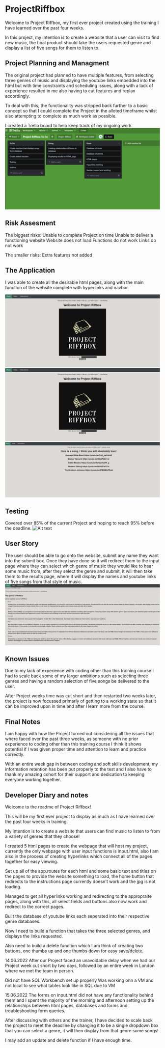 # ProjectRiffbox

Welcome to Project Riffbox, my first ever project created using the training I have learned over the past four weeks.

In this project, my intention is to create a website that a user can visit to find new music, the final product should take the users requested genre and display a list of five songs for them to listen to.

## Project Planning and Managment

The original project had planned to have multiple features, from selecting three genres of music and displaying the youtube links embedded into the html
but with time constraints and scheduling issues, along with a lack of experience resulted in me also having to cut features and replan accordingly.

To deal with this, the functionality was stripped back further to a basic concept so that I could complete the Project in the alloted timeframe whilst also
attempting to complete as much work as possible.

I created a Trello board to help keep track of my ongoing work.
<img src="https://github.com/QAJackBarclay/ProjectRiffbox/blob/4104427fa4154732d32730bb05e036be386bee28/application/Images/Trello%201.PNG" alt="Alt text" title="Optional title">


## Risk Assesment 
The biggest risks: 
Unable to complete Project on time 
Unable to deliver a functioning website
Website does not load
Functions do not work
Links do not work

The smaller risks:
Extra features not added


## The Application

I was able to create all the desirable html pages, along with the main function of the website complete with hyperlinks and 
navbar.

<img src="https://github.com/QAJackBarclay/ProjectRiffbox/blob/4104427fa4154732d32730bb05e036be386bee28/application/Images/Riffbox.PNG" alt="Alt text" title="Optional title">
<img src="https://github.com/QAJackBarclay/ProjectRiffbox/blob/4104427fa4154732d32730bb05e036be386bee28/application/Images/Riffbox.PNG" alt="Alt text" title="Optional title">
<img src="https://github.com/QAJackBarclay/ProjectRiffbox/blob/4104427fa4154732d32730bb05e036be386bee28/application/Images/Riffbox%20Results.PNG" alt="Alt text" title="Optional title">

## Testing
Covered over 85% of the current Project and hoping to reach 95% before the deadline.
<img src=" " alt="Alt text" title="Optional title">

## User Story
The user should be able to go onto the website, submit any name they want into the submit box. Once they have done so it will redirect them to the input page
where they can select which genre of music they would like to hear some music from, after they select the genre and submit, it will then take them to the results page, where it will display the names and youtube links of five songs from that style of music.
<img src="https://github.com/QAJackBarclay/ProjectRiffbox/blob/4104427fa4154732d32730bb05e036be386bee28/application/Images/Riffbox%20Index.PNG" alt="Alt text" title="Optional title">

## Known Issues 

Due to my lack of experience with coding other than this training course I had to scale back some of my larger ambitions such as selecting three genres and having a random selection of five songs be delivered to the user.

After Project weeks time was cut short and then restarted two weeks later, the project is now focussed primarly of getting to a working state so that it can be improved upon in time and after I learn more from the course.

## Final Notes

I am happy with how the Project turned out considering all the issues that where faced over the past three weeks, as someone with no prior experience to coding 
other than this training course I think it shows potential if I was given proper time and attention to learn and practice correctly. 

With an entire week gap in between coding and soft skills development, my information retention has been put properly to the test and I also have to thank my amazing cohort for their support and dedication to keeping everyone working together.


## Developer Diary and notes
Welcome to the readme of Project Riffbox! 

This will be my first ever project to display as much as I have learned over the past four weeks in training.

My intention is to create a website that users can find music to listen to from a variety of genres that they choose! 

I created 5 html pages to create the webpage that will host my project, currently the only webpage with user input functions is input.html,
also I am also in the process of creating hyperlinks which connect all of the pages together for easy viewing.

Set up all of the app.routes for each html and some basic text and titles on the pages to provide the website something to load, the home button that redirects
to the instructions page currently doesn't work and the jpg is not loading.

Managed to get all hyperlinks working and redirecting to the appropraite pages, along with this, all select fields and buttons also now work and redirect to the correct pages. 

Built the database of youtube links each seperated into their respective genre databases.

Now I need to build a function that takes the three selected genres, and displays the links requested.

Also need to build a delete function which I am think of creating two buttons, one thumbs up and one thumbs down for easy save/delete.


14.06.2022
After our Project faced an unavoidable delay when we had our Project week cut short by two days, followed by an entire week in London where we met the team in person.

Did not have SQL Workbench set up properly 
Was working onn a VM and not local to see what tables look like in SQL due to VM

15.06.2022
The forms on input.html did not have any functionality behind them and I spent the majority of the morning and afternoon setting up the relationships between 
html pages, databases and forms and troubleshooting form queries.

After discussing with others and the trainer, I have decided to scale back the project to meet the deadline by changing it to be a single dropdown box that you can
select a genre, it will then display from that genre some songs! 

I may add an update and delete function if I have enough time.
